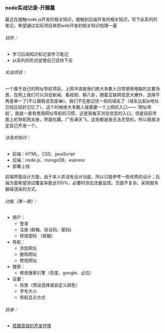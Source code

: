 ### node实战记录-开题篇

最近在接触node.js开发的相关知识，接触到后端开发的相关知识，写下此系列的笔记，希望通过实际项目来把web开发的相关知识梳理一遍

###### 目的：
- 学习后端知识和记录学习笔记
- 以系列的形式促使自己坚持下去
	
###### 实战项目：
一个属于自己的网址导航项目。上网冲浪是我们绝大多数人日常使用电脑的主要场景，在网上我们可以浏览新闻、看视频、聊八卦，随着互联网信息大爆炸，选择不再是单一了(不让跟我说百度😂)，我们不在能记住一些的域名了（域名比起ip地址已经比较好记忆了），这个时候绝大多数人就需要一个上网的入口—— ‘网址导航’，我就一直有使用网址导航的习惯，这是我每天浏览信息的入口，但是目前市面上的导航网太挫，界面吃藕，广告满天飞，这些都是我无法忍受的，所以我就决定自己开发一个。

###### 涉及的知识：
- 前端：HTML、CSS、javaScript
- 后端：node.js、mongoDB、express 
- 部署上线

前端界面设计方面，由于本人并没有设计功底，所以只能参考一些优秀的设计；后端方面希望测试覆盖率能达100%，必要时添加流量监控。页面不复杂，采用服务器端渲染的方式。

###### 功能（第一期）：
- 用户：
  - 登录
  - 注册 (邮箱、验证码、密码)
  - 修改密码 （邮箱）	
- 导航：
  - 添加网址
  - 删除网址
  - 修改网址
- 搜索：
  - 修改搜索引擎（百度、google、必应）
- 设置：
  - 背景（预设选择或自定义颜色）
  - 字号大小
  - 导航显示方式
  
  
###### 目录：
- [搭建高效的开发环境]()

  
  
  
   

